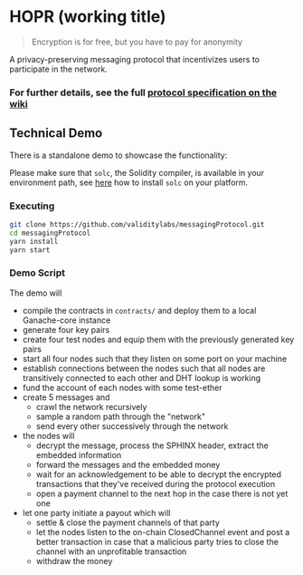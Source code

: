 # HOPR (working title)

> Encryption is for free, but you have to pay for anonymity

A privacy-preserving messaging protocol that incentivizes users to participate in the network.

### For further details, see the full [protocol specification on the wiki](../../wiki)

## Technical Demo
There is a standalone demo to showcase the functionality:

Please make sure that `solc`, the Solidity compiler, is available in your environment path, see [here](https://solidity.readthedocs.io/en/latest/installing-solidity.html#binary-packages) how to install `solc` on your platform.

### Executing
```sh
git clone https://github.com/validitylabs/messagingProtocol.git
cd messagingProtocol
yarn install
yarn start
```
### Demo Script
The demo will
- compile the contracts in `contracts/` and deploy them to a local Ganache-core instance
- generate four key pairs
- create four test nodes and equip them with the previously generated key pairs
- start all four nodes such that they listen on some port on your machine
- establish connections between the nodes such that all nodes are transitively connected to each other and DHT lookup is working
- fund the account of each nodes with some test-ether
- create 5 messages and
    - crawl the network recursively
    - sample a random path through the "network"
    - send every other successively through the network
- the nodes will 
    - decrypt the message, process the SPHINX header, extract the embedded information
    - forward the messages and the embedded money
    - wait for an acknowledgement to be able to decrypt the encrypted transactions that they've received during the protocol execution
    - open a payment channel to the next hop in the case there is not yet one
- let one party initiate a payout which will
    - settle & close the payment channels of that party
    - let the nodes listen to the on-chain ClosedChannel event and post a better transaction in case that a malicious party tries to close the channel with an unprofitable transaction
    - withdraw the money